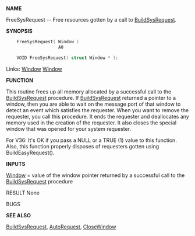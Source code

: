 
**NAME**

FreeSysRequest -- Free resources gotten by a call to [BuildSysRequest](BuildSysRequest).

**SYNOPSIS**

```c
    FreeSysRequest( Window )
                    A0

    VOID FreeSysRequest( struct Window * );

```
Links: [Window](_00D4) [Window](_00D4) 

**FUNCTION**

This routine frees up all memory allocated by a successful call to
the [BuildSysRequest](BuildSysRequest) procedure.  If [BuildSysRequest](BuildSysRequest) returned a
pointer to a window, then you are able to wait on the message port
of that window to detect an event which satisfies the requester.
When you want to remove the requester, you call this procedure.  It
ends the requester and deallocates any memory used in the creation
of the requester.  It also closes the special window that was opened
for your system requester.

For V36: It's OK if you pass a NULL or a TRUE (1) value to
this function.  Also, this function properly disposes of
requesters gotten using BuildEasyRequest().

**INPUTS**

[Window](_00D4) = value of the window pointer returned by a successful call to
the [BuildSysRequest](BuildSysRequest) procedure

RESULT
None

BUGS

**SEE ALSO**

[BuildSysRequest](BuildSysRequest), [AutoRequest](AutoRequest), [CloseWindow](CloseWindow)
